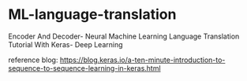 # ML-language-translation

Encoder And Decoder- Neural Machine Learning Language Translation Tutorial With Keras- Deep Learning

reference blog: https://blog.keras.io/a-ten-minute-introduction-to-sequence-to-sequence-learning-in-keras.html
